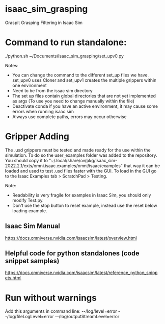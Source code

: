 # isaac_sim_grasping
Graspit Grasping Filtering in Isaac Sim

# Command to run standalone:
 ./python.sh ~/Documents/isaac_sim_grasping/set_upv0.py

Notes: 
- You can change the command to the different set_up files we have. set_upv0 uses Cloner and set_upv1 creates the multiple grippers within one environment
- Need to be from the issac sim directory
- The set up files contain global directories that are not yet implemented as args (To use you need to change manually within the file)
- Deactivate conda if you have an active environment, it may cause some errors when running isaac sim
- Always use complete paths, errors may occur otherwise

# Gripper Adding
The .usd grippers must be tested and made ready for the use within the simulation. To do so the user_examples folder was added to the repository. You should copy it to "~/.local/share/ov/pkg/isaac_sim-2022.2.1/exts/omni.isaac.examples/omni/isaac/examples" that way it can be loaded and used to test .usd files faster with the GUI. To load in the GUI go to the Isaac Examples tab >  ScratchPad > Testing.

Note:
- Readability is very fragile for examples in Isaac Sim, you should only modify Test.py.
- Don't use the stop button to reset example, instead use the reset below loading example.

## Isaac Sim Manual
https://docs.omniverse.nvidia.com/isaacsim/latest/overview.html

## Helpful code for python standalones (code snippet samples)
https://docs.omniverse.nvidia.com/isaacsim/latest/reference_python_snippets.html

# Run without warnings 
Add this arguments in command line:
 --/log/level=error --/log/fileLogLevel=error --/log/outputStreamLevel=error